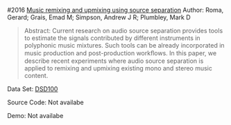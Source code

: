 #2016 [Music remixing and upmixing using source separation](https://www.researchgate.net/publication/308058809_Music_remixing_and_upmixing_using_source_separation)
Author: Roma, Gerard; Grais, Emad M; Simpson, Andrew J R; Plumbley, Mark D
>Abstract: Current research on audio source separation provides tools to estimate the signals contributed by different instruments in polyphonic music mixtures. Such tools can be already incorporated in music production and post-production workﬂows. In this paper, we describe recent experiments where audio source separation is applied to remixing and upmixing existing mono and stereo music content.

Data Set: [DSD100](https://sigsep.github.io/datasets/dsd100.html)

Source Code: Not availabe

Demo: Not availabe

